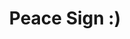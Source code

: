 ---
pid: llp262
title: Peace Sign :)
location_transcription: Feltonville
coordinates: "[-75.122674950388, 40.023749790264]"
zipcode: '19120'
gen_neighborhood: North Philadelphia
neighborhood: Logan,Olney
outside_phl: 
age: '11'
age_range: 6-13
instagram: 
image_file_name: llp_262.jpg
proposal_transcription: Peace
topic: Violence
topic_summary: '0'
type: Sculpture Statue
keywords_other: peace
credit: 'Malany #lol$'
image_labels: 
twitter: 
facebook: 
permalink: "/monuments/llp262/"
layout: item-page
---